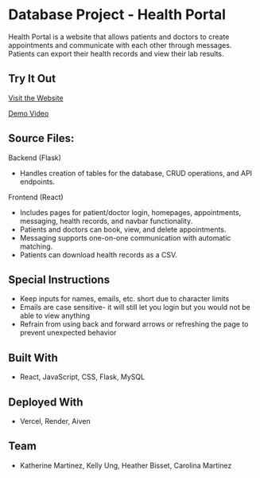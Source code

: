 # Database Project - Health Portal
Health Portal is a website that allows patients and doctors to create appointments and communicate with each other through messages. Patients can export their health records and view their lab results.

## Try It Out
[Visit the Website](https://health-portal-amber.vercel.app/)

[Demo Video](https://drive.google.com/file/d/1-qkjgYTdb8HXlxxyiIKdodHt6D6rmyhV/view?usp=sharing)

## Source Files:
Backend (Flask)
- Handles creation of tables for the database, CRUD operations, and API endpoints.

Frontend (React)
- Includes pages for patient/doctor login, homepages, appointments, messaging, health records, and  navbar functionality.
- Patients and doctors can book, view, and delete appointments.
- Messaging supports one-on-one communication with automatic matching.
- Patients can download health records as a CSV.

## Special Instructions
   - Keep inputs for names, emails, etc. short due to character limits
   - Emails are case sensitive- it will still let you login but you would not be able to view anything 
   - Refrain from using back and forward arrows or refreshing the page to prevent unexpected behavior

## Built With
- React, JavaScript, CSS, Flask, MySQL

## Deployed With
- Vercel, Render, Aiven

## Team
- Katherine Martinez, Kelly Ung, Heather Bisset, Carolina Martinez
